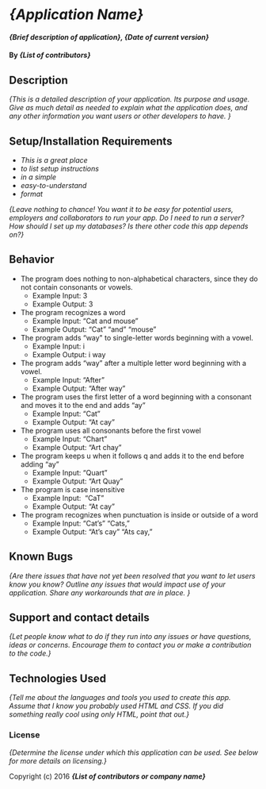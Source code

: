 # _{Application Name}_

#### _{Brief description of application}, {Date of current version}_

#### By _**{List of contributors}**_

## Description

_{This is a detailed description of your application. Its purpose and usage.  Give as much detail as needed to explain what the application does, and any other information you want users or other developers to have. }_

## Setup/Installation Requirements

* _This is a great place_
* _to list setup instructions_
* _in a simple_
* _easy-to-understand_
* _format_

_{Leave nothing to chance! You want it to be easy for potential users, employers and collaborators to run your app. Do I need to run a server? How should I set up my databases? Is there other code this app depends on?}_

## Behavior
* The program does nothing to non-alphabetical characters, since they do not contain consonants or vowels.
    * Example Input: 3
    * Example Output: 3
* The program recognizes a word
    * Example Input: “Cat and mouse”
    * Example Output: “Cat” “and” “mouse”
* The program adds “way" to single-letter words beginning with a vowel.
    * Example Input: i
    * Example Output: i way
* The program adds “way” after a multiple letter word beginning with a vowel.
    * Example Input: “After”
    * Example Output: “After way”
* The program uses the first letter of a word beginning with a consonant and moves it to the end and adds “ay”
    * Example Input: “Cat”
    * Example Output: “At cay”
* The program uses all consonants before the first vowel
    * Example Input: “Chart”
    * Example Output: “Art chay”
* The program keeps u when it follows q and adds it to the end before adding “ay”
    * Example Input: “Quart”
    * Example Output: “Art Quay”
* The program is case insensitive
    * Example Input:  “CaT”
    * Example Output: “At cay”
* The program recognizes when punctuation is inside or outside of a word
    * Example Input: “Cat’s” “Cats,”
    * Example Output: “At’s cay” “Ats cay,”

## Known Bugs

_{Are there issues that have not yet been resolved that you want to let users know you know?  Outline any issues that would impact use of your application.  Share any workarounds that are in place. }_

## Support and contact details

_{Let people know what to do if they run into any issues or have questions, ideas or concerns.  Encourage them to contact you or make a contribution to the code.}_

## Technologies Used

_{Tell me about the languages and tools you used to create this app. Assume that I know you probably used HTML and CSS. If you did something really cool using only HTML, point that out.}_

### License

*{Determine the license under which this application can be used.  See below for more details on licensing.}*

Copyright (c) 2016 **_{List of contributors or company name}_**
